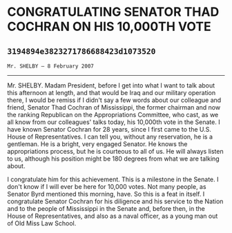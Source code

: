 # CONGRATULATING SENATOR THAD COCHRAN ON HIS 10,000TH VOTE
## `3194894e3823271786688423d1073520`
`Mr. SHELBY — 8 February 2007`

---


Mr. SHELBY. Madam President, before I get into what I want to talk 
about this afternoon at length, and that would be Iraq and our military 
operation there, I would be remiss if I didn't say a few words about 
our colleague and friend, Senator Thad Cochran of Mississippi, the 
former chairman and now the ranking Republican on the Appropriations 
Committee, who cast, as we all know from our colleagues' talks today, 
his 10,000th vote in the Senate. I have known Senator Cochran for 28 
years, since I first came to the U.S. House of Representatives. I can 
tell you, without any reservation, he is a gentleman. He is a bright, 
very engaged Senator. He knows the appropriations process, but he is 
courteous to all of us. He will always listen to us, although his 
position might be 180 degrees from what we are talking about.

I congratulate him for this achievement. This is a milestone in the 
Senate. I don't know if I will ever be here for 10,000 votes. Not many 
people, as Senator Byrd mentioned this morning, have. So this is a feat 
in itself. I congratulate Senator Cochran for his diligence and his 
service to the Nation and to the people of Mississippi in the Senate 
and, before then, in the House of Representatives, and also as a naval 
officer, as a young man out of Old Miss Law School.
